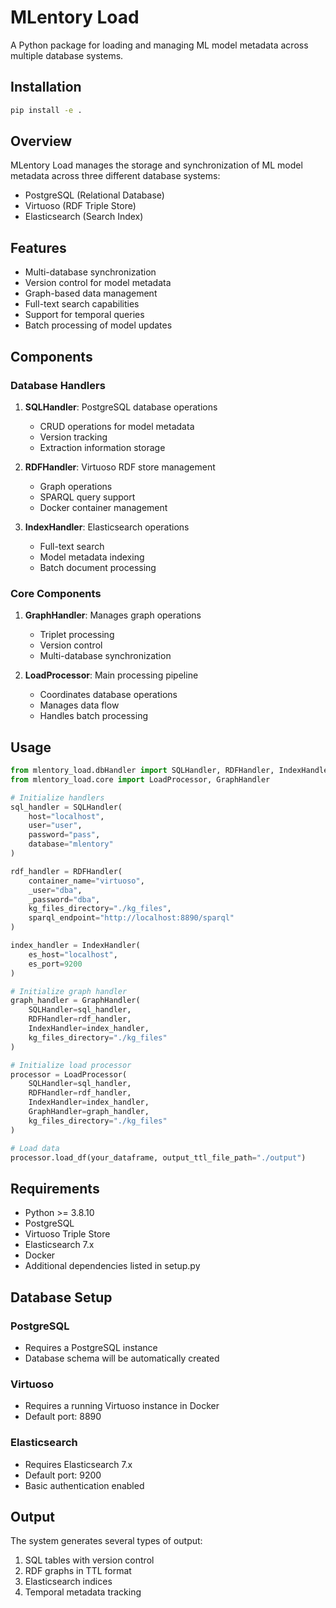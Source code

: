 # MLentory Load

A Python package for loading and managing ML model metadata across multiple database systems.

## Installation

```bash
pip install -e .
```

## Overview

MLentory Load manages the storage and synchronization of ML model metadata across three different database systems:
- PostgreSQL (Relational Database)
- Virtuoso (RDF Triple Store)
- Elasticsearch (Search Index)

## Features

- Multi-database synchronization
- Version control for model metadata
- Graph-based data management
- Full-text search capabilities
- Support for temporal queries
- Batch processing of model updates

## Components

### Database Handlers

1. **SQLHandler**: PostgreSQL database operations
   - CRUD operations for model metadata
   - Version tracking
   - Extraction information storage

2. **RDFHandler**: Virtuoso RDF store management
   - Graph operations
   - SPARQL query support
   - Docker container management

3. **IndexHandler**: Elasticsearch operations
   - Full-text search
   - Model metadata indexing
   - Batch document processing

### Core Components

1. **GraphHandler**: Manages graph operations
   - Triplet processing
   - Version control
   - Multi-database synchronization

2. **LoadProcessor**: Main processing pipeline
   - Coordinates database operations
   - Manages data flow
   - Handles batch processing

## Usage

```python
from mlentory_load.dbHandler import SQLHandler, RDFHandler, IndexHandler
from mlentory_load.core import LoadProcessor, GraphHandler

# Initialize handlers
sql_handler = SQLHandler(
    host="localhost",
    user="user",
    password="pass",
    database="mlentory"
)

rdf_handler = RDFHandler(
    container_name="virtuoso",
    _user="dba",
    _password="dba",
    kg_files_directory="./kg_files",
    sparql_endpoint="http://localhost:8890/sparql"
)

index_handler = IndexHandler(
    es_host="localhost",
    es_port=9200
)

# Initialize graph handler
graph_handler = GraphHandler(
    SQLHandler=sql_handler,
    RDFHandler=rdf_handler,
    IndexHandler=index_handler,
    kg_files_directory="./kg_files"
)

# Initialize load processor
processor = LoadProcessor(
    SQLHandler=sql_handler,
    RDFHandler=rdf_handler,
    IndexHandler=index_handler,
    GraphHandler=graph_handler,
    kg_files_directory="./kg_files"
)

# Load data
processor.load_df(your_dataframe, output_ttl_file_path="./output")
```

## Requirements

- Python >= 3.8.10
- PostgreSQL
- Virtuoso Triple Store
- Elasticsearch 7.x
- Docker
- Additional dependencies listed in setup.py

## Database Setup

### PostgreSQL
- Requires a PostgreSQL instance
- Database schema will be automatically created

### Virtuoso
- Requires a running Virtuoso instance in Docker
- Default port: 8890

### Elasticsearch
- Requires Elasticsearch 7.x
- Default port: 9200
- Basic authentication enabled

## Output

The system generates several types of output:
1. SQL tables with version control
2. RDF graphs in TTL format
3. Elasticsearch indices
4. Temporal metadata tracking
